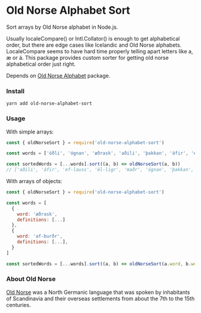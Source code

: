 # Old Norse Alphabet Sort

Sort arrays by Old Norse alphabet in Node.js.

Usually localeCompare() or Intl.Collator() is enough to get alphabetical order, but there are edge cases like Icelandic and Old Norse alphabets. LocaleCompare seems to have hard time properly telling apart letters like a, æ or á. This package provides custom sorter for getting old norse alphabetical order just right.

Depends on [Old Norse Alphabet](https://github.com/stscoundrel/old-norse-alphabet) package.  

### Install

`yarn add old-norse-alphabet-sort`

### Usage

With simple arrays:


```javascript
const { oldNorseSort } = require('old-norse-alphabet-sort')

const words = ['öðli', 'ógnan', 'æðrask', 'aðili', 'þakkan', 'áfir', 'él-ligr', 'ef-lauss', 'œgir', 'maðr']

const sortedWords = [...words].sort((a, b) => oldNorseSort(a, b))
// ['aðili', 'áfir', 'ef-lauss', 'él-ligr', 'maðr', 'ógnan', 'þakkan', 'æðrask', 'œgir', 'öðli']

```

With arrays of objects:


```javascript
const { oldNorseSort } = require('old-norse-alphabet-sort')

const words = [
  {
    word: 'æðrask',
    definitions: [...]
  },
  {
    word: 'af-burðr',
    definitions: [...],
  }
]

const sortedWords = [...words].sort((a, b) => oldNorseSort(a.word, b.word))

```

### About Old Norse

[Old Norse](https://en.wikipedia.org/wiki/Old_Norse) was a North Germanic language that was spoken by inhabitants of Scandinavia and their overseas settlements from about the 7th to the 15th centuries.